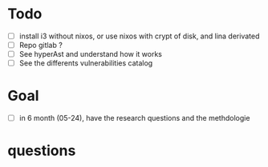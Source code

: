 # Todo

- [ ] install i3 without nixos, or use nixos with crypt of disk, and lina derivated
- [ ] Repo gitlab ?
- [ ] See hyperAst and understand how it works
- [ ] See the differents vulnerabilities catalog

# Goal

- [ ] in 6 month (05-24), have the research questions and the methdologie

# questions
